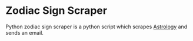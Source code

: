 # Zodiac Sign Scraper
Python zodiac sign scraper is a python script which scrapes [Astrology](https://www.astrology.com/) and sends an email.


